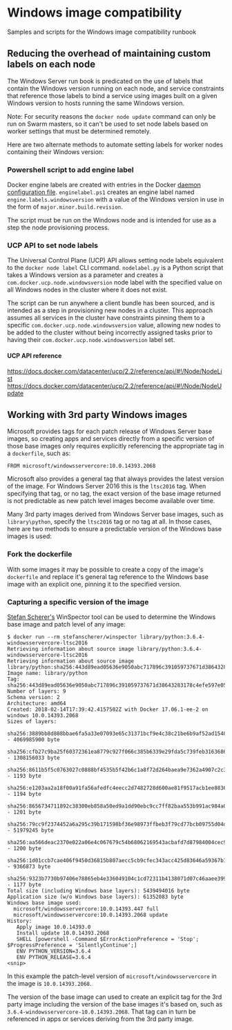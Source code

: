 # Windows image compatibility
Samples and scripts for the Windows image compatibility runbook

## Reducing the overhead of maintaining custom labels on each node
The Windows Server run book is predicated on the use of labels that contain the Windows version running on each node, and service constraints that reference those labels to bind a service using images built on a given Windows version to hosts running the same Windows version.

Note: For security reasons the ```docker node update``` command can only be run on Swarm masters, so it can't be used to set node labels based on worker settings that must be determined remotely.

Here are two alternate methods to automate setting labels for worker nodes containing their Windows version:

### Powershell script to add engine label
Docker engine labels are created with entries in the Docker [daemon configuration file](https://docs.docker.com/engine/reference/commandline/dockerd/#daemon-configuration-file). ```enginelabel.ps1``` creates an engine label named ```engine.labels.windowsversion``` with a value of the Windows version in use in the form of ```major.minor.build.revision```.

The script must be run on the Windows node and is intended for use as a step the node provisioning process.

### UCP API to set node labels
The Universal Control Plane (UCP) API allows setting node labels equivalent to the ```docker node label``` CLI command. ```nodelabel.py``` is a Python script that takes a Windows version as a parameter and creates a ```com.docker.ucp.node.windowsversion``` node label with the specified value on all Windows nodes in the cluster where it does not exist.

The script can be run anywhere a client bundle has been sourced, and is intended as a step in provisioning new nodes in a cluster. This approach assumes all services in the cluster have constraints pinning them to a specific ```com.docker.ucp.node.windowsversion``` value, allowing new nodes to be added to the cluster without being incorrectly assigned tasks prior to having their ```com.docker.ucp.node.windowsversion``` label set.

#### UCP API reference
https://docs.docker.com/datacenter/ucp/2.2/reference/api/#!/Node/NodeList
https://docs.docker.com/datacenter/ucp/2.2/reference/api/#!/Node/NodeUpdate

## Working with 3rd party Windows images
Microsoft provides tags for each patch release of Windows Server base images, so creating apps and services directly from a specific version of those base images only requires explicitly referencing the appropriate tag in a ```dockerfile```, such as:

```FROM microsoft/windowsservercore:10.0.14393.2068```

Microsoft also provides a general tag that always provides the latest version of the image. For Windows Server 2016 this is the ```ltsc2016``` tag. When specifying that tag, or no tag, the exact version of the base image returned is not predictable as new patch level images become available over time.

Many 3rd party images derived from Windows Server base images, such as ```library\python```, specify the ```ltsc2016``` tag or no tag at all. In those cases, here are two methods to ensure a predictable version of the Windows base images is used:

### Fork the dockerfile
With some images it may be possible to create a copy of the image's ```dockerfile``` and replace it's general tag reference to the Windows base image with an explicit one, pinning it to the specified version.

### Capturing a specific version of the image
[Stefan Scherer's](@stefscherer) WinSpector tool can be used to determine the Windows base image and patch level of any image:

```
$ docker run --rm stefanscherer/winspector library/python:3.6.4-windowsservercore-ltsc2016
Retrieving information about source image library/python:3.6.4-windowsservercore-ltsc2016
Retrieving information about source image library/python:sha256:443d89ead05636e9050abc717896c391059737671d38643283178c4efe597e05
Image name: library/python
Tag: sha256:443d89ead05636e9050abc717896c391059737671d38643283178c4efe597e05
Number of layers: 9
Schema version: 2
Architecture: amd64
Created: 2018-02-14T17:39:42.4157502Z with Docker 17.06.1-ee-2 on windows 10.0.14393.2068
Sizes of layers:
  sha256:3889bb8d808bbae6fa5a33e07093e65c31371bcf9e4c38c21be6b9af52ad1548 - 4069985900 byte
  sha256:cfb27c9ba25f60372361ea8779c927f066c385b6339e29fda5c739feb3163686 - 1308156033 byte
  sha256:8611b5f5c0763027c0888bf4535b5f42b6c1a8f72d264baea9e7362a4907c2c3 - 1193 byte
  sha256:e1203aa2a18f00a91fa56afedfc4eecc2d7482728d600ae81f9517acb1ee8836 - 1194 byte
  sha256:8656734711892c38300eb858a50ed9a1dd90ebc9cc7ff82baa553b991ac984a0 - 1201 byte
  sha256:79cc9f2374452a6a295c39b171598bf36e98973ffbeb3f79cd77bcb09755d04d - 51979245 byte
  sha256:aa566deac2370e022a06e4c067679c54b68062169543acbafd7d87984004cec9 - 1200 byte
  sha256:1d01ccb7cae406f9450d36815b807aecc5cb9cfec343acc425d83646a59367b1 - 9366873 byte
  sha256:9323b7730b97406e78865eb4e336049104c1cd72311b4138071d07c46aaee399 - 1177 byte
Total size (including Windows base layers): 5439494016 byte
Application size (w/o Windows base layers): 61352083 byte
Windows base image used:
  microsoft/windowsservercore:10.0.14393.447 full
  microsoft/windowsservercore:10.0.14393.2068 update
History:
   Apply image 10.0.14393.0
   Install update 10.0.14393.2068
   SHELL [powershell -Command $ErrorActionPreference = 'Stop'; $ProgressPreference = 'SilentlyContinue';]
   ENV PYTHON_VERSION=3.6.4
   ENV PYTHON_RELEASE=3.6.4
<snip>
```

In this example the patch-level version of ```microsoft/windowsservercore``` in the image is ```10.0.14393.2068```.

The version of the base image can used to create an explicit tag for the 3rd party image including the version of the base images it's based on, such as ```3.6.4-windowsservercore-10.0.14393.2068```. That tag can in turn be referenced in apps or services deriving from the 3rd party image.
